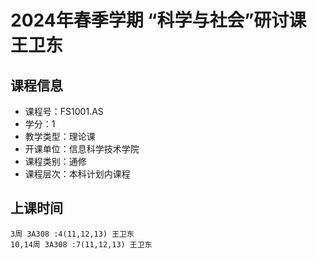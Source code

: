 # 2024年春季学期 “科学与社会”研讨课 王卫东






## 课程信息

- 课程号：FS1001.AS
- 学分：1
- 教学类型：理论课
- 开课单位：信息科学技术学院
- 课程类别：通修
- 课程层次：本科计划内课程

## 上课时间

```
3周 3A308 :4(11,12,13) 王卫东
10,14周 3A308 :7(11,12,13) 王卫东
```

